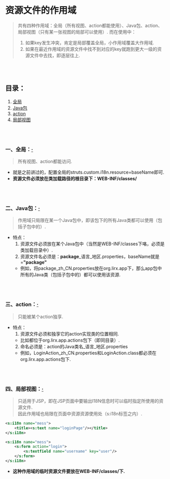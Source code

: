 # 资源文件的作用域
> 共有四种作用域：全局（所有视图、action都能使用）、Java包、action、局部视图（只有某一张视图的局部可以使用）.
> 而在使用中：
>
> 1. 如果key发生冲突，肯定是局部覆盖全局，小作用域覆盖大作用域.
> 2. 如果在最近作用域的资源文件中找不到对应的key就跑到更大一级的资源文件中去找，即逐层往上.

<br><br>

## 目录：
1. [全局](#一全局)
2. [Java包](#二java包)
3. [action](#三action)
4. [局部视图](#四局部视图)

<br><br>

### 一、全局：[·](#目录)
> 所有视图、action都能访问.

- 就是之前讲过的，配置全局的struts.custom.i18n.resource=baseName即可.
- **资源文件必须放在类加载路径的根目录下：WEB-INF/classes/**

<br><br>

### 二、Java包：[·](#目录)
> 作用域只局限在某一个Java包中，即该包下的所有Java类都可以使用（包括子包中的）.

- 特点：
  1. 资源文件必须放在某个Java包中（当然是WEB-INF/classes下咯，必须是类加载目录中）.
  2. 资源文件名必须是：**package**_语言_地区.properties，baseName就是=**"package"**
    - 例如，将package_zh_CN.properties放在org.lirx.app下，那么app包中所有的Java类（包括子包中的）都可以使用该资源.

<br><br>

### 三、action：[·](#目录)
> 只能被某个action独享.

- 特点：
  1. 资源文件必须和独享它的action实现类的位置相同.
    - 比如都位于org.lirx.app.actions包下（即同目录）.
  2. 命名必须是：action的Java类名_语言_地区.properties
    - 例如，LoginAction_zh_CN.properties和LoginAction.class都必须在org.lirx.app.actions包下.

<br><br>

### 四、局部视图：[·](#目录)
> 只适用于JSP，即在JSP页面中要输出I18N信息时可以临时指定所使用的资源文件.<br>
> 因此作用域也局限在页面中资源资源使用处（s:i18n标签之内）.

```xml
<s:i18n name="mess">
    <title><s:text name="loginPage"/></title>
</s:i18n>

<s:i18n name="mess">
    <s:form action="login">
        <s:textfield name="username" key="user"/>
    </s:form>
</s:i18n>
```

- **这种作用域的临时资源文件要放在WEB-INF/classes/下.**
